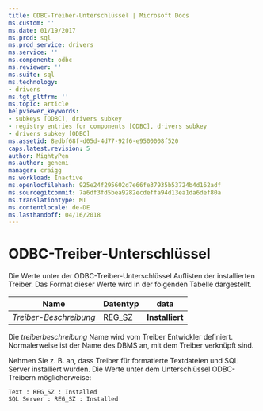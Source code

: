 ```yaml
---
title: ODBC-Treiber-Unterschlüssel | Microsoft Docs
ms.custom: ''
ms.date: 01/19/2017
ms.prod: sql
ms.prod_service: drivers
ms.service: ''
ms.component: odbc
ms.reviewer: ''
ms.suite: sql
ms.technology:
- drivers
ms.tgt_pltfrm: ''
ms.topic: article
helpviewer_keywords:
- subkeys [ODBC], drivers subkey
- registry entries for components [ODBC], drivers subkey
- drivers subkey [ODBC]
ms.assetid: 8edbf68f-d05d-4d77-92f6-e9500008f520
caps.latest.revision: 5
author: MightyPen
ms.author: genemi
manager: craigg
ms.workload: Inactive
ms.openlocfilehash: 925e24f295602d7e66fe37935b53724b4d162adf
ms.sourcegitcommit: 7a6df3fd5bea9282ecdeffa94d13ea1da6def80a
ms.translationtype: MT
ms.contentlocale: de-DE
ms.lasthandoff: 04/16/2018
---
```

# <a name="odbc-drivers-subkey"></a>ODBC-Treiber-Unterschlüssel
Die Werte unter der ODBC-Treiber-Unterschlüssel Auflisten der installierten Treiber. Das Format dieser Werte wird in der folgenden Tabelle dargestellt.  
  
|Name|Datentyp|data|  
|----------|---------------|----------|  
|*Treiber-Beschreibung*|REG_SZ|**Installiert**|  
  
 Die *treiberbeschreibung* Name wird vom Treiber Entwickler definiert. Normalerweise ist der Name des DBMS an, mit dem Treiber verknüpft sind.  
  
 Nehmen Sie z. B. an, dass Treiber für formatierte Textdateien und SQL Server installiert wurden. Die Werte unter dem Unterschlüssel ODBC-Treibern möglicherweise:  
  
```  
Text : REG_SZ : Installed  
SQL Server : REG_SZ : Installed  
```
